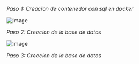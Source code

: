 *Paso 1: Creacion de contenedor con sql en docker*

![image](https://github.com/user-attachments/assets/029f5f9f-b451-4af0-8d1c-75f43d9ab135)


*Paso 2: Creacion de la base de datos*  

![image](https://github.com/user-attachments/assets/3145b705-af9f-49bd-aecb-9e1b41260c2a)


*Paso 3: Creacion de la base de datos*  

